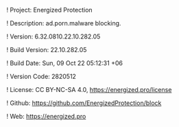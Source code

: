 ! Project: Energized Protection

! Description: ad.porn.malware blocking.

! Version: 6.32.0810.22.10.282.05

! Build Version: 22.10.282.05

! Build Date: Sun, 09 Oct 22 05:12:31 +06

! Version Code: 2820512

! License: CC BY-NC-SA 4.0, https://energized.pro/license

! Github: https://github.com/EnergizedProtection/block

! Web: https://energized.pro
